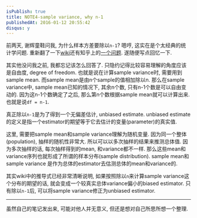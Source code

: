 ```yaml
---
isPublish: true
title: NOTE4-sample variance, why n-1
publishedAt: 2016-01-12 20:55:42
disqus: y
---
```


前两天, 谢辉童鞋问我, 为什么样本方差要除以`n-1`? 嗯哼, 这实在是个太经典的统计学问题.
重新翻了一下[wiki](https://en.wikipedia.org/wiki/Variance#Sample_variance)还有知乎上的[一个问题](https://www.zhihu.com/question/20099757). 遂随便写点回忆一下.

其实他没问我之前, 我都忘记该怎么回答了. 只隐约记得比较容易理解的角度应该是自由度, degree of freedom.
也就是说在计算sample variance时, 需要用到sample mean. 而sample mean是由n个sample的值相加除以n.
那么在sample variance中, sample mean已知的情况下, 其余n个数, 只有n-1个数是可以自由变动的.
因为这n-1个数确定了之后, 那么第n个数根据sample mean就可以计算出来. 也就是说`df = n-1`.

真正除以`n-1`是为了得到一个无偏差估计, unbiased estimate.
unbiased estimate 的定义是指一个estimator的期望等于它去估计的变量(parameter)的真实值.

这里, 需要把sample mean和sample variance理解为随机变量. 因为同一个整体(population), 抽样的随机性非常大. 所以可以以多次抽样的结果来推测总体值.
因为多次抽样的话, 每次抽样得到的mean, 和variance都不一样. 那么这些mean和variance序列也就形成了所谓的样本分布(sample distribution).
sample mean和sample variance 是作为总体的estimator去估测总体的mean和variance的.

其实wiki中的推导式已经非常清晰说明, 如果按照除以`n`来计算sample variance这个分布的期望的话, 就会变成一个较真实总体variance偏小的biased estimator.
只有除以`n-1`后, 可以将sample variance修正为unbiased estimator.

---

虽然自己的笔记发出来, 可能对他人并无意义, 但还是想对自己所思所想一个整理.
